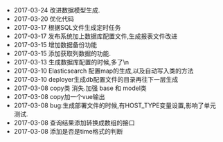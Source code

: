 * 2017-03-24 改进数据模型生成.
* 2017-03-20 优化代码
* 2017-03-17 根据SQL文件生成定时任务
* 2017-03-17 发布系统加上数据库配置文件,生成报表文件改进
* 2017-03-15 增加数据备份功能
* 2017-03-15 添加获取列数据的功能.
* 2017-03-13 生成数据库配置的时候,多了\n
* 2017-03-10 Elasticsearch 配置map的生成,以及自动写入类的方法
* 2017-03-10 deployer生成db配置文件的目录再往下一层生成
* 2017-03-08 copy类 消失.加强 base 和 model类
* 2017-03-08 copy加一个vue输出
* 2017-03-08 bug:生成部署文件的时候,有HOST_TYPE变量设置,影响了单元测试.
* 2017-03-08 查询结果添加转换成数组的接口
* 2017-03-08 添加是否是time格式的判断
